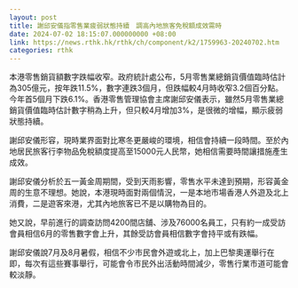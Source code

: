 ```yaml
---
layout: post
title: 謝邱安儀指零售業疲弱狀態持續　調高內地旅客免稅額成效需時
date: 2024-07-02 18:15:07.000000000 +08:00
link: https://news.rthk.hk/rthk/ch/component/k2/1759963-20240702.htm
categories: rthk
---
```


本港零售銷貨額數字跌幅收窄。政府統計處公布，5月零售業總銷貨價值臨時估計為305億元，按年跌11.5%，數字連跌3個月，但跌幅較4月時收窄3.2個百分點。今年首5個月下跌6.1%。香港零售管理協會主席謝邱安儀表示，雖然5月零售業總銷貨價值臨時估計數字稍為上升，但只較4月增加3%，是很微的增幅，顯示疲弱狀態持續。

謝邱安儀形容，現時業界面對比寒冬更嚴峻的環境，相信會持續一段時間。至於內地居民旅客行李物品免稅額度提高至15000元人民幣，她相信需要時間讓措施產生成效。

謝邱安儀分析於五一黃金周期間，受到天雨影響，零售水平未達到預期，形容黃金周的生意不理想。她說，本港現時面對兩個情況，一是本地市場香港人外遊及北上消費，二是遊客來港，尤其內地旅客已不是以購物為目的。

她又說，早前進行的調查訪問4200間店舖、涉及76000名員工，只有約一成受訪會員相信6月的零售數字會上升，其餘受訪會員相信數字會持平或有跌幅。

謝邱安儀說7月及8月暑假，相信不少市民會外遊或北上，加上巴黎奧運舉行在即，每次有這些賽事舉行，可能會令市民外出活動時間減少，零售行業市道可能會較淡靜。
